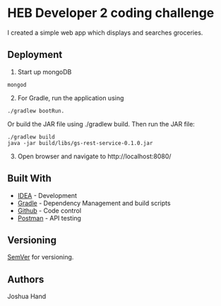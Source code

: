 # HEB Developer 2 coding challenge

I created a simple web app which displays and searches groceries.

## Deployment

1) Start up mongoDB
```
mongod
```
2) For Gradle, run the application using 
```
./gradlew bootRun. 
```
Or build the JAR file using ./gradlew build. Then run the JAR file:
```
./gradlew build
java -jar build/libs/gs-rest-service-0.1.0.jar
```
3) Open browser and navigate to http://localhost:8080/
## Built With

* [IDEA](https://www.jetbrains.com/idea/) - Development
* [Gradle](https://gradle.org/) - Dependency Management and build scripts
* [Github](https://github.com/) - Code control
* [Postman](https://www.getpostman.com/) - API testing

## Versioning

[SemVer](http://semver.org/) for versioning. 

## Authors

Joshua Hand